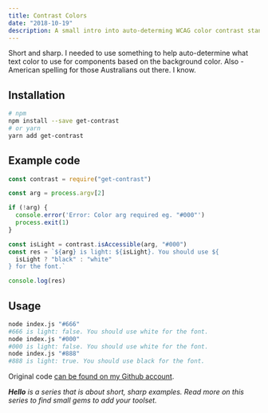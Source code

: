 ```yaml
---
title: Contrast Colors
date: "2018-10-19"
description: A small intro into auto-determing WCAG color contrast standards
---
```


Short and sharp. I needed to use something to help auto-determine what text color to use for components based on the background color. Also - American spelling for those Australians out there. I know.

<Ad />

## Installation

```bash
# npm
npm install --save get-contrast
# or yarn
yarn add get-contrast
```

<Ad />

## Example code

```javascript
const contrast = require("get-contrast")

const arg = process.argv[2]

if (!arg) {
  console.error('Error: Color arg required eg. "#000"')
  process.exit(1)
}

const isLight = contrast.isAccessible(arg, "#000")
const res = `${arg} is light: ${isLight}. You should use ${
  isLight ? "black" : "white"
} for the font.`

console.log(res)
```

<Ad />

## Usage

```bash
node index.js "#666"
#666 is light: false. You should use white for the font.
node index.js "#000"
#000 is light: false. You should use white for the font.
node index.js "#888"
#888 is light: true. You should use black for the font.
```

Original code [can be found on my Github account](https://github.com/okeeffed/hello-contrast-ratio).

_**Hello** is a series that is about short, sharp examples. Read more on this series to find small gems to add your toolset._

